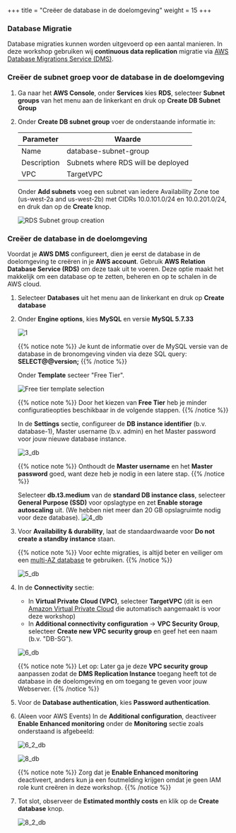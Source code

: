 +++
title = "Creëer de database in de doelomgeving"
weight = 15
+++

### Database Migratie

Database migraties kunnen worden uitgevoerd op een aantal manieren. In deze workshop gebruiken wij **continuous data replication** migratie via <a href="https://aws.amazon.com/dms/" target="_blank">AWS Database Migrations Service (DMS)</a>.

### Creëer de subnet groep voor de database in de doelomgeving

1. Ga naar het **AWS Console**, onder **Services** kies **RDS**, selecteer **Subnet groups** van het menu aan de linkerkant en druk op **Create DB Subnet Group**

2. Onder **Create DB subnet group** voer de onderstaande informatie in:

    | Parameter           | Waarde                   |
    | ------------------- | ------------------------ |
    | Name                | database-subnet-group     |
    | Description         | Subnets where RDS will be deployed |
    | VPC      | TargetVPC            |

    Onder **Add subnets** voeg een subnet van iedere Availability Zone toe (us-west-2a and us-west-2b) met CIDRs 10.0.101.0/24 en 10.0.201.0/24, en druk dan op de **Create** knop.

    ![RDS Subnet group creation](/db-mig/db-subnet-group.en.png)    


### Creëer de database in de doelomgeving

Voordat je **AWS DMS** configureert, dien je eerst de database in de doelomgeving te creëren in je **AWS account**. Gebruik **AWS Relation Database Service (RDS)** om deze taak uit te voeren. Deze optie maakt het makkelijk om een database op te zetten, beheren en op te schalen in de AWS cloud.

1. Selecteer **Databases** uit het menu aan de linkerkant en druk op **Create database**

2. Onder **Engine options**, kies **MySQL** en versie **MySQL 5.7.33**

    ![1](/db-mig/1.png)


    {{% notice note %}}
Je kunt de informatie over de MySQL versie van de database in de bronomgeving vinden via deze SQL query: **SELECT@@version;**
{{% /notice %}}

    Onder **Template** secteer "Free Tier".

    ![Free tier template selection](/db-mig/create-db-select-template.en.png)

    {{% notice note %}}
Door het kiezen van **Free Tier** heb je minder configuratieopties beschikbaar in de volgende stappen.
{{% /notice %}}

    In de **Settings** sectie, configureer de **DB instance identifier** (b.v. database-1), Master username (b.v. admin) en het Master password voor jouw nieuwe database instance.


    ![3_db](/db-mig/3_db.png)

    {{% notice note %}}
Onthoudt de **Master username** en het **Master password** goed, want deze heb je nodig in een latere stap.
{{% /notice %}}

    Selecteer **db.t3.medium** van de **standard DB instance class**, selecteer **General Purpose (SSD)** voor opslagtype en zet **Enable storage autoscaling** uit. (We hebben niet meer dan 20 GB opslagruimte nodig voor deze database).
    ![4_db](/db-mig/4_db.png)

3. Voor **Availability & durability**, laat de standaardwaarde voor **Do not create a standby instance** staan.

    {{% notice note %}}
Voor echte migraties, is altijd beter en veiliger om een <a href="https://docs.aws.amazon.com/AmazonRDS/latest/UserGuide/Concepts.MultiAZ.html" target="_blank">multi-AZ database</a> te gebruiken.
{{% /notice %}}  
 
    ![5_db](/db-mig/5_db.png)

4. In de **Connectivity** sectie:

    * In **Virtual Private Cloud (VPC)**, selecteer **TargetVPC** (dit is een <a href="https://aws.amazon.com/vpc/" target="_blank">Amazon Virtual Private Cloud</a> die automatisch aangemaakt is voor deze workshop)
    * In **Additional connectivity configuration** -> **VPC Security Group**, selecteer **Create new VPC security group** en geef het een naam (b.v. "DB-SG").

    ![6_db](/db-mig/6_db.png)

    {{% notice note %}}
Let op: Later ga je deze **VPC security group** aanpassen zodat de **DMS Replication Instance** toegang heeft tot de database in de doelomgeving en om  toegang te geven voor jouw Webserver.
{{% /notice %}}

5. Voor de **Database authentication**, kies **Password authentication**.

6. (Aleen voor AWS Events) In de **Additional configuration**, deactiveer **Enable Enhanced monitoring** onder de **Monitoring** sectie zoals onderstaand is afgebeeld:

    ![6_2_db](/db-mig/6_2_db.png)


    ![8_db](/db-mig/8_db.png)

    {{% notice note %}}
Zorg dat je **Enable Enhanced monitoring** deactiveert, anders kun ja een foutmelding krijgen omdat je geen IAM role kunt creëren in deze workshop.
{{% /notice %}}

6. Tot slot, observeer de **Estimated monthly costs** en klik op de **Create database** knop.

   ![8_2_db](/db-mig/8_2_db.png)
